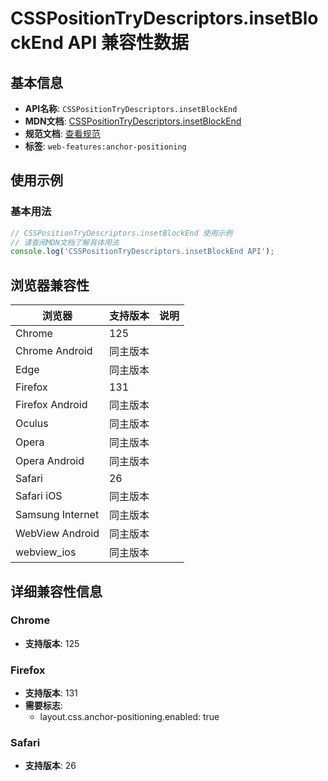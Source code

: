 # CSSPositionTryDescriptors.insetBlockEnd API 兼容性数据

## 基本信息

- **API名称**: `CSSPositionTryDescriptors.insetBlockEnd`
- **MDN文档**: [CSSPositionTryDescriptors.insetBlockEnd](https://developer.mozilla.org/docs/Web/API/CSSPositionTryDescriptors#instance_properties)
- **规范文档**: [查看规范](https://drafts.csswg.org/css-anchor-position-1/#dom-csspositiontrydescriptors-insetblockend)
- **标签**: `web-features:anchor-positioning`

## 使用示例

### 基本用法

```javascript
// CSSPositionTryDescriptors.insetBlockEnd 使用示例
// 请查阅MDN文档了解具体用法
console.log('CSSPositionTryDescriptors.insetBlockEnd API');
```

## 浏览器兼容性

| 浏览器 | 支持版本 | 说明 |
|--------|----------|------|
| Chrome | 125 |  |
| Chrome Android | 同主版本 |  |
| Edge | 同主版本 |  |
| Firefox | 131 |  |
| Firefox Android | 同主版本 |  |
| Oculus | 同主版本 |  |
| Opera | 同主版本 |  |
| Opera Android | 同主版本 |  |
| Safari | 26 |  |
| Safari iOS | 同主版本 |  |
| Samsung Internet | 同主版本 |  |
| WebView Android | 同主版本 |  |
| webview_ios | 同主版本 |  |

## 详细兼容性信息

### Chrome

- **支持版本**: 125

### Firefox

- **支持版本**: 131
- **需要标志**: 
  - layout.css.anchor-positioning.enabled: true

### Safari

- **支持版本**: 26

